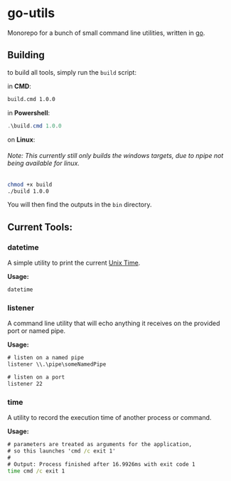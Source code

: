 # go-utils

Monorepo for a bunch of small command line utilities, written in [go](https://golang.org).



## Building

to build all tools, simply run the `build` script:

in **CMD**:

```cmd
build.cmd 1.0.0
```

in **Powershell**:

```powershell
.\build.cmd 1.0.0
```



on **Linux**:

###### *Note: This currently still only builds the windows targets, due to npipe not being available for linux.*

```sh
chmod +x build
./build 1.0.0
```



You will then find the outputs in the `bin` directory.





## Current Tools:

### datetime

A simple utility to print the current [Unix Time](https://en.wikipedia.org/wiki/Unix_time).

**Usage:**

```cmd
datetime
```





### listener

A command line utility that will echo anything it receives on the provided port or named pipe.

**Usage:**

```cmd
# listen on a named pipe
listener \\.\pipe\someNamedPipe
```

```cmd
# listen on a port
listener 22
```





### time

A utility to record the execution time of another process or command.

**Usage:**

```cmd
# parameters are treated as arguments for the application,
# so this launches 'cmd /c exit 1'
#
# Output: Process finished after 16.9926ms with exit code 1
time cmd /c exit 1
```

